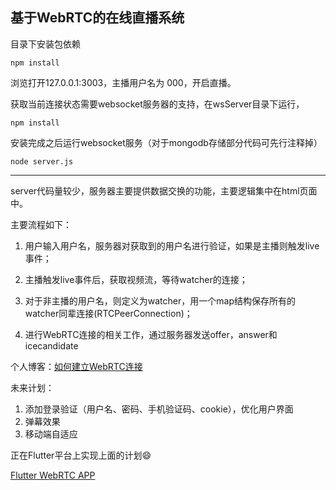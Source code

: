 ## 基于WebRTC的在线直播系统
目录下安装包依赖
```
npm install
```
浏览打开127.0.0.1:3003，主播用户名为 000，开启直播。

获取当前连接状态需要websocket服务器的支持，在wsServer目录下运行，

```
npm install
```

安装完成之后运行websocket服务（对于mongodb存储部分代码可先行注释掉）

```
node server.js
```

---

server代码量较少，服务器主要提供数据交换的功能，主要逻辑集中在html页面中。

主要流程如下：

1. 用户输入用户名，服务器对获取到的用户名进行验证，如果是主播则触发live事件；

2. 主播触发live事件后，获取视频流，等待watcher的连接；

3. 对于非主播的用户名，则定义为watcher，用一个map结构保存所有的watcher同辈连接(RTCPeerConnection)；

4. 进行WebRTC连接的相关工作，通过服务器发送offer，answer和icecandidate

个人博客：[如何建立WebRTC连接](https://juejin.im/post/6844903624561147918)

未来计划：

1. 添加登录验证（用户名、密码、手机验证码、cookie），优化用户界面
2. 弹幕效果
3. 移动端自适应

正在Flutter平台上实现上面的计划😄

[Flutter WebRTC APP](https://github.com/Nirvana-cn/flutter_webrtc_app)

